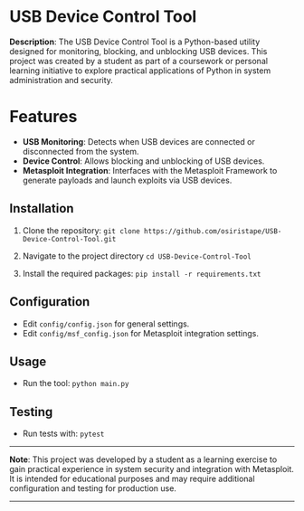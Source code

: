 # USB Device Control Tool

**Description**: The USB Device Control Tool is a Python-based utility designed for monitoring, blocking, and unblocking USB devices. This project was created by a student as part of a coursework or personal learning initiative to explore practical applications of Python in system administration and security. 

# Features
- **USB Monitoring**: Detects when USB devices are connected or disconnected from the system.
- **Device Control**: Allows blocking and unblocking of USB devices.
- **Metasploit Integration**: Interfaces with the Metasploit Framework to generate payloads and launch exploits via USB devices.

## Installation

1. Clone the repository:
    `git clone https://github.com/osiristape/USB-Device-Control-Tool.git`

2. Navigate to the project directory
    `cd USB-Device-Control-Tool`

3. Install the required packages:
    `pip install -r requirements.txt`

## Configuration
- Edit `config/config.json` for general settings.
- Edit `config/msf_config.json` for Metasploit integration settings.

## Usage
- Run the tool: `python main.py`

## Testing
- Run tests with: `pytest`

---

**Note**: This project was developed by a student as a learning exercise to gain practical experience in system security and integration with Metasploit. It is intended for educational purposes and may require additional configuration and testing for production use.

---



